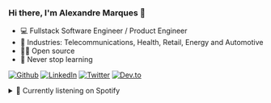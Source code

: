 ### Hi there, I'm Alexandre Marques 👋

- 💻 Fullstack Software Engineer / Product Engineer
- 🔭 Industries: Telecommunications, Health, Retail, Energy and Automotive
- 🧑‍💻 Open source
- 🌱 Never stop learning

[![Github][github-shield]][author-github]
[![LinkedIn][linkedin-shield]][author-linkedin]
[![Twitter][twitter-shield]][author-twitter]
[![Dev.to][devdotto-shield]][author-devdotto]

<details>
  <summary>🎵 Currently listening on Spotify</summary> 
  <img alt="playing now" src="https://spotify-now-playing-svg.vercel.app/api" width="460" height="60">
</details>

[github-shield]: https://img.shields.io/badge/GitHub-100000?style=for-the-badge&logo=github&logoColor=white
[linkedin-shield]: https://img.shields.io/badge/LinkedIn-0077B5?style=for-the-badge&logo=linkedin&logoColor=white
[twitter-shield]: https://img.shields.io/badge/Twitter-1DA1F2?style=for-the-badge&logo=twitter&logoColor=white
[devdotto-shield]: https://img.shields.io/badge/dev.to-0A0A0A?style=for-the-badge&logo=devdotto&logoColor=white

[author-linkedin]:https://links.alexandremarques.io/twitter
[author-github]:https://links.alexandremarques.io/github
[author-twitter]: https://links.alexandremarques.io/twitter
[author-devdotto]: https://dev.to/alexmarqs
